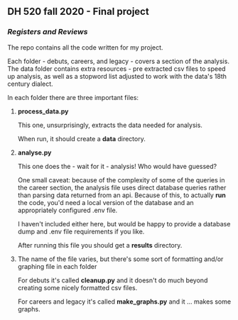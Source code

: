 ## DH 520 fall 2020 - Final project
### *Registers and Reviews*

The repo contains all the code written for my project.

Each folder - debuts, careers, and legacy - covers a section of the analysis. The data folder contains extra resources - pre extracted csv files to speed up analysis, as well as a stopword list adjusted to work with the data's 18th century dialect.

In each folder there are three important files:

1. **process_data.py**

    This one, unsurprisingly, extracts the data needed for analysis. 
    
    When run, it should create a **data** directory.
    
    
    
2. **analyse.py**

    This one does the - wait for it - analysis! Who would have guessed?  
    
    
    One small caveat: because of the complexity of some of the queries in the career section, the analysis file uses direct database queries rather than parsing data returned from an api. Because of this, to actually **run** the code, you'd need a local version of the database and an appropriately configured .env file.
    
    I haven't included either here, but would be happy to provide a database dump and .env file requirements if you like.
    
    After running this file you should get a **results** directory.
    
    
    
3. The name of the file varies, but there's some sort of formatting and/or graphing file in each folder

    For debuts it's called **cleanup.py** and it doesn't do much beyond creating some nicely formatted csv files.  
    
    
    For careers and legacy it's called **make_graphs.py** and it ... makes some graphs.
